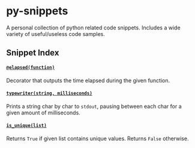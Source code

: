 # py-snippets
A personal collection of python related code snippets. Includes a wide variety of useful/useless code samples.

## Snippet Index

#### [`@elapsed(function)`](https://github.com/IreTheKID/py-snippets/blob/main/snippets/elapsed.py)
Decorator that outputs the time elapsed during the given function.

#### [`typewriter(string, milliseconds)`](https://github.com/IreTheKID/py-snippets/blob/main/snippets/typewriter.py)
Prints a string char by char to `stdout`, pausing between each char for a given amount of milliseconds.

#### [`is_unique(list)`](https://github.com/IreTheKID/py-snippets/blob/main/snippets/is_unique.py)
Returns `True` if given list contains unique values. Returns `False` otherwise.
